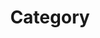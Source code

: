 ---
title: "Category"
layout: categories
permalink: "/categories"
author_profile: true
sidebar_main: true
sidebar:
    nav: "sidebar-category"
---